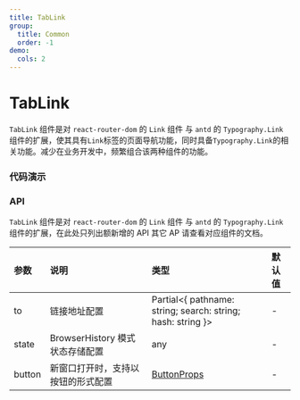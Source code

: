 ```yaml
---
title: TabLink
group:
  title: Common
  order: -1
demo:
  cols: 2
---
```


# TabLink

`TabLink` 组件是对 `react-router-dom` 的 `Link` 组件 与 `antd` 的 `Typography.Link` 组件的扩展，使其具有`Link`标签的页面导航功能，同时具备`Typography.Link`的相关功能。减少在业务开发中，频繁组合该两种组件的功能。

### 代码演示

<code src="./demos/base.tsx"  title="基本使用" ></code>
<code src="./demos/target.tsx"  title="新标签页打开"></code>
<code src="./demos/click.tsx"  title="Js 事件点击"></code>
<code src="./demos/to.tsx"  title="React Router To"></code>

### API

`TabLink` 组件是对 `react-router-dom` 的 `Link` 组件 与 `antd` 的 `Typography.Link` 组件的扩展，在此处只列出额新增的 API 其它 AP 请查看对应组件的文档。

| 参数   | 说明                               | 类型                                                        | 默认值 |
| :----- | :--------------------------------- | :---------------------------------------------------------- | :----- |
| to     | 链接地址配置                       | Partial<{ pathname: string; search: string; hash: string }> | -      |
| state  | BrowserHistory 模式状态存储配置    | any                                                         | -      |
| button | 新窗口打开时，支持以按钮的形式配置 | [ButtonProps](https://ant.design/components/button-cn#api)  | -      |
